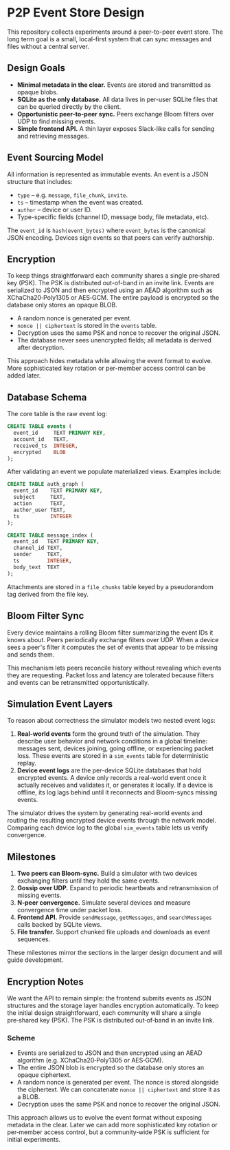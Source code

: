 # P2P Event Store Design

This repository collects experiments around a peer-to-peer event store. The long term goal is a small, local-first system that can sync messages and files without a central server.

## Design Goals

* **Minimal metadata in the clear.** Events are stored and transmitted as opaque blobs.
* **SQLite as the only database.** All data lives in per-user SQLite files that can be queried directly by the client.
* **Opportunistic peer-to-peer sync.** Peers exchange Bloom filters over UDP to find missing events.
* **Simple frontend API.** A thin layer exposes Slack-like calls for sending and retrieving messages.

## Event Sourcing Model

All information is represented as immutable events. An event is a JSON structure that includes:

* `type` – e.g. `message`, `file_chunk`, `invite`.
* `ts` – timestamp when the event was created.
* `author` – device or user ID.
* Type-specific fields (channel ID, message body, file metadata, etc).

The `event_id` is `hash(event_bytes)` where `event_bytes` is the canonical JSON encoding. Devices sign events so that peers can verify authorship.

## Encryption

To keep things straightforward each community shares a single pre‑shared key (PSK). The PSK is distributed out-of-band in an invite link. Events are serialized to JSON and then encrypted using an AEAD algorithm such as XChaCha20‑Poly1305 or AES‑GCM. The entire payload is encrypted so the database only stores an opaque BLOB.

* A random nonce is generated per event.
* `nonce || ciphertext` is stored in the `events` table.
* Decryption uses the same PSK and nonce to recover the original JSON.
* The database never sees unencrypted fields; all metadata is derived after decryption.

This approach hides metadata while allowing the event format to evolve. More sophisticated key rotation or per-member access control can be added later.

## Database Schema

The core table is the raw event log:

```sql
CREATE TABLE events (
  event_id     TEXT PRIMARY KEY,
  account_id   TEXT,
  received_ts  INTEGER,
  encrypted    BLOB
);
```

After validating an event we populate materialized views. Examples include:

```sql
CREATE TABLE auth_graph (
  event_id    TEXT PRIMARY KEY,
  subject     TEXT,
  action      TEXT,
  author_user TEXT,
  ts          INTEGER
);

CREATE TABLE message_index (
  event_id   TEXT PRIMARY KEY,
  channel_id TEXT,
  sender     TEXT,
  ts         INTEGER,
  body_text  TEXT
);
```

Attachments are stored in a `file_chunks` table keyed by a pseudorandom tag derived from the file key.

## Bloom Filter Sync

Every device maintains a rolling Bloom filter summarizing the event IDs it knows about. Peers periodically exchange filters over UDP. When a device sees a peer's filter it computes the set of events that appear to be missing and sends them.

This mechanism lets peers reconcile history without revealing which events they are requesting. Packet loss and latency are tolerated because filters and events can be retransmitted opportunistically.

## Simulation Event Layers

To reason about correctness the simulator models two nested event logs:

1. **Real-world events** form the ground truth of the simulation. They describe user behavior and network conditions in a global timeline: messages sent, devices joining, going offline, or experiencing packet loss. These events are stored in a `sim_events` table for deterministic replay.
2. **Device event logs** are the per-device SQLite databases that hold encrypted events. A device only records a real-world event once it actually receives and validates it, or generates it locally. If a device is offline, its log lags behind until it reconnects and Bloom-syncs missing events.

The simulator drives the system by generating real-world events and routing the resulting encrypted device events through the network model. Comparing each device log to the global `sim_events` table lets us verify convergence.

## Milestones

1. **Two peers can Bloom-sync.** Build a simulator with two devices exchanging filters until they hold the same events.
2. **Gossip over UDP.** Expand to periodic heartbeats and retransmission of missing events.
3. **N-peer convergence.** Simulate several devices and measure convergence time under packet loss.
4. **Frontend API.** Provide `sendMessage`, `getMessages`, and `searchMessages` calls backed by SQLite views.
5. **File transfer.** Support chunked file uploads and downloads as event sequences.

These milestones mirror the sections in the larger design document and will guide development.


## Encryption Notes

We want the API to remain simple: the frontend submits events as JSON
structures and the storage layer handles encryption automatically. To
keep the initial design straightforward, each community will share a
single pre‑shared key (PSK). The PSK is distributed out‑of‑band in an
invite link.

### Scheme

* Events are serialized to JSON and then encrypted using an AEAD
  algorithm (e.g. XChaCha20‑Poly1305 or AES‑GCM).
* The entire JSON blob is encrypted so the database only stores an opaque
  ciphertext.
* A random nonce is generated per event. The nonce is stored alongside
  the ciphertext. We can concatenate `nonce || ciphertext` and store it
  as a BLOB.
* Decryption uses the same PSK and nonce to recover the original JSON.

This approach allows us to evolve the event format without exposing
metadata in the clear. Later we can add more sophisticated key rotation
or per‑member access control, but a community‑wide PSK is sufficient for
initial experiments.
